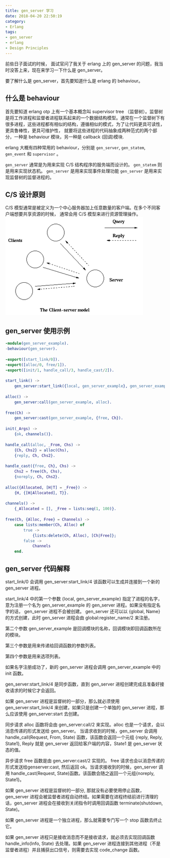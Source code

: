 ```yaml
---
title: gen_server 学习
date: 2018-04-20 22:50:19
category:
- Erlang
tags:
- gen_server
- erlang
- Design Principles
---
```


 前些日子面试的时候， 面试官问了我关于 erlang 上的 gen_server 的问题，我当时没答上来，现在来学习一下什么是 gen_server。
 
 要了解什么是 gen_server，首先要知道什么是 erlang 的 behaviour。
 
## 什么是 behaviour
  首先要知道 erlang otp 上有一个基本概念叫 supervisor tree （监督树）。监督树是将工作进程和监督者进程联系起来的一个数据结构模型。通常在一个监督树下有很多进程，这些进程都有相似的结构，遵循相似的模式，为了让代码更具可读性，更具鲁棒性，更具可维护性， 就要将这些进程的代码抽象成两种范式的两个部分，一种是 behaviour 模块，另一种是 callback (回调)模块.
 
 erlang 大概有四种常用的 behaviour，分别是 `gen_server`, `gen_statem`, `gen_event` 和 `supervisor` 。

 `gen_server` 通常是为用来实现 C/S 结构程序的服务端而设计的。
 `gen_statem` 则是用来实现状态机。
 `gen_server` 是用来实现事件处理功能
 `gen_server` 是用来实现监督树的监督进程的。
 
## C/S 设计原则
 C/S 模型通常是被定义为一个中心服务器加上任意数量的客户端。在多个不同客户端想要共享资源的时候， 通常会用 C/S 模型来进行资源管理操作。
 ![](/images/2018-04-20-gen_server_learn_01.png)
 
## gen_server 使用示例 

~~~ erlang
-module(gen_server_example).
-behaviour(gen_server).

-export([start_link/0]).
-export([alloc/0, free/1]).
-export([init/1, handle_call/3, handle_cast/2]).

start_link() ->
    gen_server:start_link({local, gen_server_example}, gen_server_example, [],[]).

alloc() ->
    gen_server:call(gen_server_example, alloc).

free(Ch) ->
    gen_server:cast(gen_server_example, {free, Ch}).

init(_Args) ->
    {ok, channels()}.

handle_call(alloc, _From, Chs) ->
    {Ch, Chs2} = alloc(Chs),
    {reply, Ch, Chs2}.

handle_cast({free, Ch}, Chs) ->
    Chs2 = free(Ch, Chs),
    {noreply, Ch, Chs2}.

alloc({Allocated, [H|T] = _Free}) ->
    {H, {[H|Allocated], T}}.

channels() ->
    {_Allocated = [], _Free = lists:seq(1, 100)}.

free(Ch, {Alloc, Free} = Channels) ->
    case lists:member(Ch, Alloc) of
        true ->
            {lists:delete(Ch, Alloc), [Ch|Free]};
        false ->
            Channels
    end.
~~~

## gen_server 代码解释
 start_link/0 会调用 gen_server:start_link/4 该函数可以生成并连接到一个新的 gen_server 进程。

 start_link/4 中的第一个参数 {local, gen_server_example} 指定了进程的名字， 意为注册一个名为 gen_server_example 的 gen_server 进程。如果没有指定名字的话， gen_server 进程不会被创建。 gen_server 还可以以 {global, Name} 的方式创建，此时 gen_server 进程会由 global:register_name/2 来注册。

 第二个参数 gen_server_example 是回调模块的名称，回调模块即回调函数所在的模块。

 第三个参数是用来传递给回调函数的参数列表。

 第四个参数是用来选项列表。

 
 如果名字注册成功了，新的 gen_server 进程会调用 gen_server_example 中的 init 函数。
 
 gen_server:start_link/4 是同步函数，直到 gen_server 进程创建完成且准备好接收请求的时候它才会返回。

 如果 gen_server 进程是监督树的一部分，那么就必须使用 gen_server:start_link/4 来创建，如果只是创建一个单独的 gen_server 进程，那么应该使用 gen_server:start 去创建。

 同步请求 alloc 函数将会由 gen_server:call/2 来实现。alloc 也是一个请求，会以消息传递的形式发送给 gen_server。 当请求收到的时候，gen_server 会调用 handle_call(Request, From, State) 函数，该函数会返回一个元组 {reply, Reply, State1}, Reply  就是 gen_server 返回给客户端的内容，State1 是 gen_server 状态的值。

 异步请求 free 函数是由 gen_server:cast/2 实现的。 free 请求也会以消息传递的形式发送给genserver:cast, 然后返回 ok。当请求接收到的时候，gen_server 调用 handle_cast(Request, State)函数。该函数会随之返回一个元组{noreply, State1}。

 如果 gen_server 进程是监督树的一部分, 那就没有必要使用停止函数，gen_server 进程会被监督者进程自动终结。如果需要在进程终结前进行清理的话，gen_server 进程会在接收到关闭指令时调用回调函数 terminate(shutdown, State)。 

 如果 gen_server 进程是一个独立进程，那么就需要专门写一个 stop 函数去终止它。
 
 如果 gen_server 进程只是接收消息而不是接收请求，就必须去实现回调函数 handle_info(Info, State) 去处理。如果 gen_server  进程连接到其他进程（不是监督者进程）并且捕获出口信号，则需要去实现 code_change 函数。
